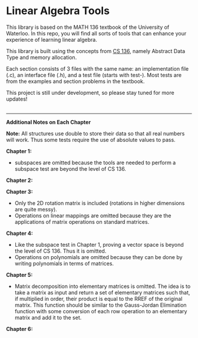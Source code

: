 # Linear Algebra Tools
This library is based on the MATH 136 textbook of the University of Waterloo. In this repo, you will find all sorts of tools that can enhance your experience of learning linear algebra. 

This library is built using the concepts from [CS 136](https://www.student.cs.uwaterloo.ca/~cs136/), namely Abstract Data Type and memory allocation.

Each section consists of 3 files with the same name: an implementation file (.c), an interface file (.h), and a test file (starts with test-). Most tests are from the examples and section problems in the textbook.

This project is still under development, so please stay tuned for more updates!
<br></br>
***
**Additional Notes on Each Chapter**

**Note:** All structures use double to store their data so that all real numbers will work. Thus some tests require the use of absolute values to pass.

**Chapter 1:**
- subspaces are omitted because the tools are needed to perform a subspace test are beyond the level of CS 136.

**Chapter 2:**

**Chapter 3:**
- Only the 2D rotation matrix is included (rotations in higher dimensions are quite messy).
- Operations on linear mappings are omitted because they are the applications of matrix operations on standard matrices.

**Chapter 4:**
- Like the subspace test in Chapter 1, proving a vector space is beyond the level of CS 136. Thus it is omitted.
- Operations on polynomials are omitted because they can be done by writing polynomials in terms of matrices.

**Chapter 5:**
- Matrix decomposition into elementary matrices is omitted. The idea is to take a matrix as input and return a set of elementary matrices such that, if multiplied in order, their product is equal to the RREF of the original matrix. This function should be similar to the Gauss-Jordan Elimination function with some conversion of each row operation to an elementary matrix and add it to the set.

**Chapter 6:**